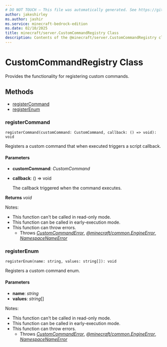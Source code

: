 ```yaml
---
# DO NOT TOUCH — This file was automatically generated. See https://github.com/mojang/minecraftapidocsgenerator to modify descriptions, examples, etc.
author: jakeshirley
ms.author: jashir
ms.service: minecraft-bedrock-edition
ms.date: 02/10/2025
title: minecraft/server.CustomCommandRegistry Class
description: Contents of the @minecraft/server.CustomCommandRegistry class.
---
```

# CustomCommandRegistry Class

Provides the functionality for registering custom commands.

## Methods
- [registerCommand](#registercommand)
- [registerEnum](#registerenum)

### **registerCommand**
`
registerCommand(customCommand: CustomCommand, callback: () => void): void
`

Registers a custom command that when executed triggers a script callback.

#### **Parameters**
- **customCommand**: *CustomCommand*
- **callback**: () => void
  
  The callback triggered when the command executes.

**Returns** *void*
  
Notes:
- This function can't be called in read-only mode.
- This function can be called in early-execution mode.
- This function can throw errors.
  - Throws [*CustomCommandError*](CustomCommandError.md), [*@minecraft/common.EngineError*](../../../scriptapi/minecraft/common/EngineError.md), [*NamespaceNameError*](NamespaceNameError.md)

### **registerEnum**
`
registerEnum(name: string, values: string[]): void
`

Registers a custom command enum.

#### **Parameters**
- **name**: *string*
- **values**: *string*[]
  
Notes:
- This function can't be called in read-only mode.
- This function can be called in early-execution mode.
- This function can throw errors.
  - Throws [*CustomCommandError*](CustomCommandError.md), [*@minecraft/common.EngineError*](../../../scriptapi/minecraft/common/EngineError.md), [*NamespaceNameError*](NamespaceNameError.md)
